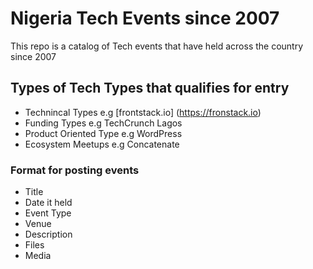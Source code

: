 # Nigeria Tech Events since 2007
This repo is a catalog of Tech events that have held across the country since 2007

## Types of Tech Types that qualifies for entry
* Technincal Types e.g [frontstack.io] (https://fronstack.io) 
* Funding Types e.g TechCrunch Lagos
* Product Oriented Type e.g WordPress
* Ecosystem Meetups e.g Concatenate

### Format for posting events
* Title
* Date it held
* Event Type
* Venue
* Description
* Files
* Media
